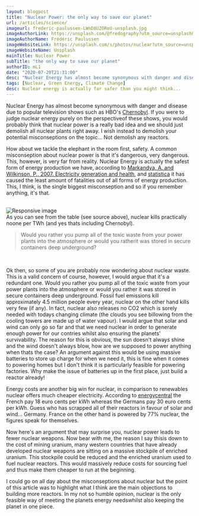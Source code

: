 ```yaml
---
layout: blogpost
title: "Nuclear Power: the only way to save our planet"
url: /articles/science/
imageurl: frederic-paulussen-LWnD8U2OReU-unsplash.jpg
imageAuthorLink: https://unsplash.com/@fredography?utm_source=unsplash&amp;utm_medium=referral&amp;utm_content=creditCopyText
imageAuthorName: Frédéric Paulussen
imageWebsiteLink: https://unsplash.com/s/photos/nuclear?utm_source=unsplash&amp;utm_medium=referral&amp;utm_content=creditCopyText
imageWebsiteName: Unsplash
mainTitle: Nuclear Power
subTitle: "the only way to save our planet"
authorID: mL1
date: "2020-07-20T21:31:00"
desc: "Nuclear Energy has almost become synonymous with danger and disease due to popular television shows such as"
tags: [Nuclear, Green Energy, Climate Change]
desc: Nuclear energy is actually far safer than you might think...
---
```


Nuclear Energy has almost become synonymous with danger and disease due to popular television shows such as HBO's <a href="https://www.youtube.com/watch?v=s9APLXM9Ei8">Chernobyl</a>. If you were to judge nuclear energy purely on the perspectiveof these shows, you would probably think that nuclear power is a really bad idea and we should just demolish all nuclear plants right away. I wish instead to demolish your potential misconseptions on the topic... Not demolish any reactors.

How about we tackle the elephant in the room first, safety. A common misconseption about nuclear power is that it's dangerous, very dangerous. This, however, is very far from reality. Nuclear Energy is actually the safest form of energy production we have, according to <a href="https://www.thelancet.com/journals/lancet/article/PIIS0140-6736(07)61253-7/fulltext">Markandya, A. and Wilkinson, P., 2007. Electricity generation and health</a>, and <a href="https://www.statista.com/statistics/494425/death-rate-worldwide-by-energy-source/">statistica</a> it has caused the least amount of fatalities out of all forms of energy production. This, I think, is the single biggest misconseption and so if you remember anything, it's that.

<br>
<div class="graphImg">
    <img src="../../../assets/nucleargraph.PNG" class="img-fluid" alt="Responsive image">
    </div>
As you can see from the table (see source above), nuclear kills practically noone per TWh (and yes thats including Chernobyl).

<br>
<blockquote class="blockquote text-center">
<p class="mb-0 font-weight-bold font-italic">Would you rather you pump all of the toxic waste from your power plants into the atmosphere or would you ratherit was stored in secure containers deep underground?</p>
</blockquote>
<br>

Ok then, so some of you are probably now wondering about nuclear waste. This is a valid concern of course, however, I would argue that it's a redundant one. Would you rather you pump all of the toxic waste from your power plants into the atmosphere or would you rather it was stored in secure containers deep underground. Fossil fuel emissions kill approximately 4.5 million people every year, nuclear on the other hand kills very few (if any). In fact, nuclear also releases no CO2 which is sorely needed with todays changing climate (the clouds you see billowing from the cooling towers are made up of water vapour). I would argue that solar and wind can only go so far and that we need nuclear in order to generate enough power for our contries whilst also ensuring the planets' survivability. The reason for this is obvious, the sun doesn't always shine and the wind doesn't always blow, how are we supposed to power anything when thats the case? An argument against this would be using massive batteries to store up charge for when we need it, this is fine when it comes to powering homes but I don't think it is particularly feasible for powering factories. Why make the issue of batteries up in the first place, just build a reactor already!

Energy costs are another big win for nuclear, in comparison to renewables nuclear offers much cheaper electricity. According to <a href="https://energycentral.com/c/ec/germany-solar-and-wind-triple-cost-france%E2%80%99s-nuclear-and-will-last-half-long#:~:text=France's%20cost%20was%20%241%20billion,year%20of%20relatively%20clean%20energy.&text=Germans%20now%20pay%2030%20euro,18%20euro%20cents%20per%20kwh.">energycentral</a> the French pay 18 euro cents per kWh whereas the Germans pay 30 euro cents per kWh. Guess who has scrapped all of their reactors in favour of solar and wind... Germany. France on the other hand is powered by 77% nuclear, the figures speak for themselves.

Now here's an argument that may surprise you, nuclear power leads to fewer nuclear weapons. Now bear with me, the reason I say thisis down to the cost of mining uranium, many western countries that have already developed nuclear weapons are sitting on a massive stockpile of enriched uranium. This stockpile could be reduced and the enriched uranium used to fuel nuclear reactors. This would massively reduce costs for sourcing fuel and thus make them cheaper to run at the beginning.

I could go on all day about the misconseptions about nuclear but the point of this article was to highlight what I think are the main objections to building more reactors. In my not so humble opinion, nuclear is the only feasible way of meeting the planets energy needswhilst also keeping the planet in one piece.